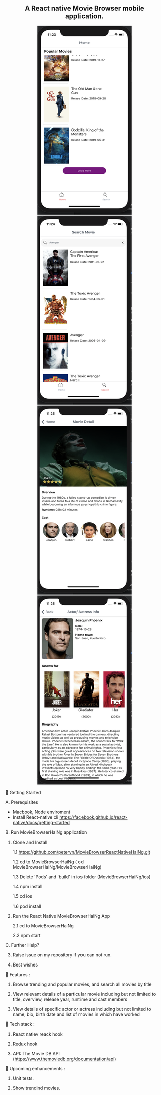 <h2 align="center"> A React native Movie Browser mobile application. </h2>
<p align="center">
  <img
 src="https://github.com/petervn/MovieBrowserHaiNg/blob/master/MovieBrowserHaiNg/src/common/asset/images/Introduction/Screenshot%202019-10-20%20at%2011.23.53%20AM.png" width="300" height="600"  />
 <img src="https://github.com/petervn/MovieBrowserHaiNg/blob/master/MovieBrowserHaiNg/src/common/asset/images/Introduction/Screenshot%202019-10-20%20at%2011.24.41%20AM.png" width="300" height="600" />
   <img src="https://github.com/petervn/MovieBrowserHaiNg/blob/master/MovieBrowserHaiNg/src/common/asset/images/Introduction/Screenshot%202019-10-20%20at%2011.25.00%20AM.png" width="300" height="600"  />
   <img src="https://github.com/petervn/MovieBrowserHaiNg/blob/master/MovieBrowserHaiNg/src/common/asset/images/Introduction/Screenshot%202019-10-20%20at%2011.25.14%20AM.png" width="300" height="600" />
 </p>



🚀 Getting Started

A. Prerequisites

- Macbook, Node enviroment
- Install React-native cli https://facebook.github.io/react-native/docs/getting-started

B. Run MovieBrowserHaiNg application

1. Clone and Install

   1.1 https://github.com/petervn/MovieBrowserReactNativeHaiNg.git
   
   1.2 cd to MovieBrowserHaiNg ( cd MovieBrowserHaiNg/MovieBrowserHaiNg)
   
   1.3 Delete 'Pods' and 'build' in ios folder (MovieBrowserHaiNg/ios)
   
   1.4 npm install
   
   1.5 cd ios
   
   1.6 pod install
2. Run the React Native MovieBrowserHaiNg App

   2.1 cd to MovieBrowserHaiNg
   
   2.2 npm start
   
C. Further Help?
   
3. Raise issue on my repository If you can not run.

4. Best wishes

🚀  Features :

1. Browse trending and popular movies, and search all movies by title

2. View relevant details of a particular movie including but not limited to title, overview, release year, runtime and cast members

3. View details of specific actor or actress including but not limited to name, bio, birth date and list of movies in which have worked

🚀  Tech stack :

1. React natiev reack hook

2. Redux hook

3. API: The Movie DB API (https://www.themoviedb.org/documentation/api)

🚀  Upcoming enhancements :

1. Unit tests.

2. Show trendind movies.


